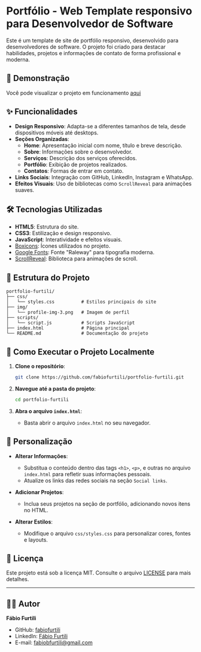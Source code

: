 # Portfólio - Web Template responsivo para Desenvolvedor de Software

Este é um template de site de portfólio responsivo, desenvolvido para desenvolvedores de software. O projeto foi criado para destacar habilidades, projetos e informações de contato de forma profissional e moderna.

## 🚀 Demonstração

Você pode visualizar o projeto em funcionamento [aqui](https://fabiofurtili.github.io/portfolio/)

## ✨ Funcionalidades

- **Design Responsivo**: Adapta-se a diferentes tamanhos de tela, desde dispositivos móveis até desktops.
- **Seções Organizadas**:
  - **Home**: Apresentação inicial com nome, título e breve descrição.
  - **Sobre**: Informações sobre o desenvolvedor.
  - **Serviços**: Descrição dos serviços oferecidos.
  - **Portfólio**: Exibição de projetos realizados.
  - **Contatos**: Formas de entrar em contato.
- **Links Sociais**: Integração com GitHub, LinkedIn, Instagram e WhatsApp.
- **Efeitos Visuais**: Uso de bibliotecas como `ScrollReveal` para animações suaves.

## 🛠️ Tecnologias Utilizadas

- **HTML5**: Estrutura do site.
- **CSS3**: Estilização e design responsivo.
- **JavaScript**: Interatividade e efeitos visuais.
- [Boxicons](https://boxicons.com/): Ícones utilizados no projeto.
- [Google Fonts](https://fonts.google.com/): Fonte "Raleway" para tipografia moderna.
- [ScrollReveal](https://scrollrevealjs.org/): Biblioteca para animações de scroll.

## 📁 Estrutura do Projeto

```
portfolio-furtili/
├── css/
│   └── styles.css          # Estilos principais do site
├── img/
│   └── profile-img-3.png   # Imagem de perfil
├── scripts/
│   └── script.js           # Scripts JavaScript
├── index.html              # Página principal
└── README.md               # Documentação do projeto
```

## 🚀 Como Executar o Projeto Localmente

1. **Clone o repositório**:
   ```bash
   git clone https://github.com/fabiofurtili/portfolio-furtili.git
   ```

2. **Navegue até a pasta do projeto**:
   ```bash
   cd portfolio-furtili
   ```

3. **Abra o arquivo `index.html`**:
   - Basta abrir o arquivo `index.html` no seu navegador.

## 🔧 Personalização

- **Alterar Informações**:
  - Substitua o conteúdo dentro das tags `<h1>`, `<p>`, e outras no arquivo `index.html` para refletir suas informações pessoais.
  - Atualize os links das redes sociais na seção `Social links`.

- **Adicionar Projetos**:
  - Inclua seus projetos na seção de portfólio, adicionando novos itens no HTML.

- **Alterar Estilos**:
  - Modifique o arquivo `css/styles.css` para personalizar cores, fontes e layouts.

## 📄 Licença

Este projeto está sob a licença MIT. Consulte o arquivo [LICENSE](LICENSE) para mais detalhes.

---

## 👨‍💻 Autor

**Fábio Furtili**  
- GitHub: [fabiofurtili](https://github.com/fabiofurtili)  
- LinkedIn: [Fábio Furtili](https://www.linkedin.com/in/fabiofurtili)  
- E-mail: fabiobfurtili@gmail.com 
